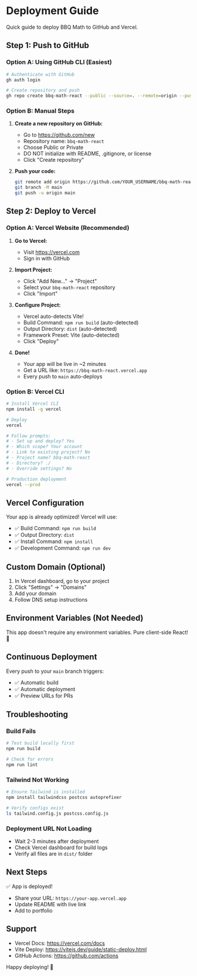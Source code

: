# Deployment Guide

Quick guide to deploy BBQ Math to GitHub and Vercel.

## Step 1: Push to GitHub

### Option A: Using GitHub CLI (Easiest)

```bash
# Authenticate with GitHub
gh auth login

# Create repository and push
gh repo create bbq-math-react --public --source=. --remote=origin --push
```

### Option B: Manual Steps

1. **Create a new repository on GitHub:**
   - Go to https://github.com/new
   - Repository name: `bbq-math-react`
   - Choose Public or Private
   - DO NOT initialize with README, .gitignore, or license
   - Click "Create repository"

2. **Push your code:**
   ```bash
   git remote add origin https://github.com/YOUR_USERNAME/bbq-math-react.git
   git branch -M main
   git push -u origin main
   ```

## Step 2: Deploy to Vercel

### Option A: Vercel Website (Recommended)

1. **Go to Vercel:**
   - Visit https://vercel.com
   - Sign in with GitHub

2. **Import Project:**
   - Click "Add New..." → "Project"
   - Select your `bbq-math-react` repository
   - Click "Import"

3. **Configure Project:**
   - Vercel auto-detects Vite!
   - Build Command: `npm run build` (auto-detected)
   - Output Directory: `dist` (auto-detected)
   - Framework Preset: Vite (auto-detected)
   - Click "Deploy"

4. **Done!**
   - Your app will be live in ~2 minutes
   - Get a URL like: `https://bbq-math-react.vercel.app`
   - Every push to `main` auto-deploys

### Option B: Vercel CLI

```bash
# Install Vercel CLI
npm install -g vercel

# Deploy
vercel

# Follow prompts:
# - Set up and deploy? Yes
# - Which scope? Your account
# - Link to existing project? No
# - Project name? bbq-math-react
# - Directory? ./
# - Override settings? No

# Production deployment
vercel --prod
```

## Vercel Configuration

Your app is already optimized! Vercel will use:
- ✅ Build Command: `npm run build`
- ✅ Output Directory: `dist`
- ✅ Install Command: `npm install`
- ✅ Development Command: `npm run dev`

## Custom Domain (Optional)

1. In Vercel dashboard, go to your project
2. Click "Settings" → "Domains"
3. Add your domain
4. Follow DNS setup instructions

## Environment Variables (Not Needed)

This app doesn't require any environment variables. Pure client-side React! 🎉

## Continuous Deployment

Every push to your `main` branch triggers:
- ✅ Automatic build
- ✅ Automatic deployment
- ✅ Preview URLs for PRs

## Troubleshooting

### Build Fails
```bash
# Test build locally first
npm run build

# Check for errors
npm run lint
```

### Tailwind Not Working
```bash
# Ensure Tailwind is installed
npm install tailwindcss postcss autoprefixer

# Verify configs exist
ls tailwind.config.js postcss.config.js
```

### Deployment URL Not Loading
- Wait 2-3 minutes after deployment
- Check Vercel dashboard for build logs
- Verify all files are in `dist/` folder

## Next Steps

✅ App is deployed!
- Share your URL: `https://your-app.vercel.app`
- Update README with live link
- Add to portfolio

## Support

- Vercel Docs: https://vercel.com/docs
- Vite Deploy: https://vitejs.dev/guide/static-deploy.html
- GitHub Actions: https://github.com/actions

Happy deploying! 🚀

